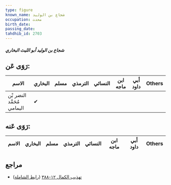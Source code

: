 ```yaml
---
type: figure
known_name: شجاع بن الوليد
occupation: محدث
birth_date:
passing_date:
tahdhib_id: 2703
---
```

##### شجاع بن الوليد أبو الليث البخاري

## رَوَى عَن:
| الاسم                      | البخاري | مسلم | الترمذي | النسائي | ابن ماجه | أبي داود | Others |
| -------------------------- | ------- | ---- | ------- | ------- | -------- | -------- | ------ |
| النضر بْن مُحَمَّد اليمامي | ✔       |      |         |         |          |          |        |
## رَوَى عَنه:
| الاسم | البخاري | مسلم | الترمذي | النسائي | ابن ماجه | أبي داود | Others |
| ----- | ------- | ---- | ------- | ------- | -------- | -------- | ------ |
## مراجع
- [تهذيب الكمال ١٢-٣٨٨](obsidian://open?vault=Tahdhib-al-Kamal&file=Figures/٢٧٠٣-شجاع%20بن%20الوليد%20أبو%20الليث%20البخاري) ([رابط الشاملة](https://shamela.ws/book/3722/6161))